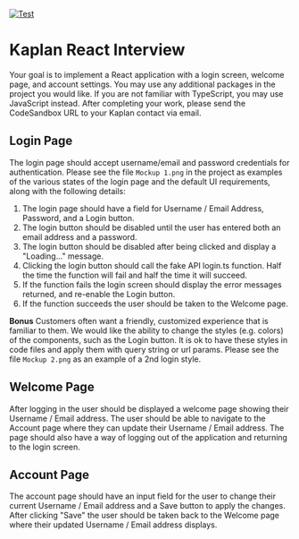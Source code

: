 [![Test](https://github.com/jctaveras/kaplan-interview/actions/workflows/tests.yml/badge.svg)](https://github.com/jctaveras/kaplan-interview/actions/workflows/tests.yml)
# Kaplan React Interview

Your goal is to implement a React application with a login screen, welcome page, and account settings. You may use any additional packages in the project you would like. If you are not familiar with TypeScript, you may use JavaScript instead. After completing your work, please send the CodeSandbox URL to your Kaplan contact via email.

## Login Page

The login page should accept username/email and password credentials for authentication. Please see the file `Mockup 1.png` in the project as examples of the various states of the login page and the default UI requirements, along with the following details:

1. The login page should have a field for Username / Email Address, Password, and a Login button.
2. The login button should be disabled until the user has entered both an email address and a password.
3. The login button should be disabled after being clicked and display a "Loading..." message.
4. Clicking the login button should call the fake API login.ts function. Half the time the function will fail and half the time it will succeed.
5. If the function fails the login screen should display the error messages returned, and re-enable the Login button.
6. If the function succeeds the user should be taken to the Welcome page.

**Bonus**
Customers often want a friendly, customized experience that is familiar to them. We would like the ability to change the styles (e.g. colors) of the components, such as the Login button. It is ok to have these styles in code files and apply them with query string or url params. Please see the file `Mockup 2.png` as an example of a 2nd login style.

## Welcome Page

After logging in the user should be displayed a welcome page showing their Username / Email address. The user should be able to navigate to the Account page where they can update their Username / Email address. The page should also have a way of logging out of the application and returning to the login screen.

## Account Page

The account page should have an input field for the user to change their current Username / Email address and a Save button to apply the changes. After clicking "Save" the user should be taken back to the Welcome page where their updated Username / Email address displays.
